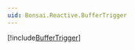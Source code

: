```yaml
---
uid: Bonsai.Reactive.BufferTrigger
---
```


[!include[BufferTrigger](~/articles/reactive-buffertrigger.md)]
